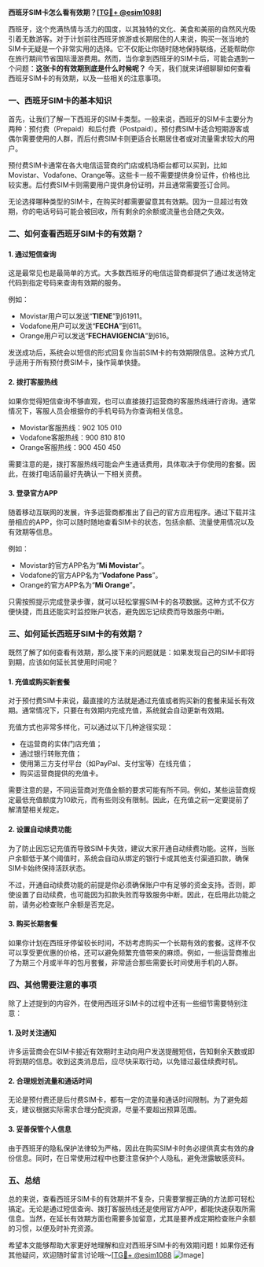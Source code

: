 **西班牙SIM卡怎么看有效期？[[TG💪+ @esim1088](https://t.me/s/esim1088)]**

西班牙，这个充满热情与活力的国度，以其独特的文化、美食和美丽的自然风光吸引着无数游客。对于计划前往西班牙旅游或长期居住的人来说，购买一张当地的SIM卡无疑是一个非常实用的选择。它不仅能让你随时随地保持联络，还能帮助你在旅行期间节省国际漫游费用。然而，当你拿到西班牙的SIM卡后，可能会遇到一个问题：**这张卡的有效期到底是什么时候呢？** 今天，我们就来详细聊聊如何查看西班牙SIM卡的有效期，以及一些相关的注意事项。

### 一、西班牙SIM卡的基本知识

首先，让我们了解一下西班牙的SIM卡类型。一般来说，西班牙的SIM卡主要分为两种：预付费（Prepaid）和后付费（Postpaid）。预付费SIM卡适合短期游客或偶尔需要使用的人群，而后付费SIM卡则更适合长期居住者或对流量需求较大的用户。

预付费SIM卡通常在各大电信运营商的门店或机场柜台都可以买到，比如Movistar、Vodafone、Orange等。这些卡一般不需要提供身份证件，价格也比较实惠。后付费SIM卡则需要用户提供身份证明，并且通常需要签订合同。

无论选择哪种类型的SIM卡，在购买时都需要留意其有效期。因为一旦超过有效期，你的电话号码可能会被回收，所有剩余的余额或流量也会随之失效。

### 二、如何查看西班牙SIM卡的有效期？

#### 1. **通过短信查询**
这是最常见也是最简单的方式。大多数西班牙的电信运营商都提供了通过发送特定代码到指定号码来查询有效期的服务。

例如：
- Movistar用户可以发送“**TIENE**”到61911。
- Vodafone用户可以发送“**FECHA**”到611。
- Orange用户可以发送“**FECHAVIGENCIA**”到616。

发送成功后，系统会以短信的形式回复你当前SIM卡的有效期限信息。这种方式几乎适用于所有预付费SIM卡，操作简单快捷。

#### 2. **拨打客服热线**
如果你觉得短信查询不够直观，也可以直接拨打运营商的客服热线进行咨询。通常情况下，客服人员会根据你的手机号码为你查询相关信息。

- Movistar客服热线：902 105 010
- Vodafone客服热线：900 810 810
- Orange客服热线：900 450 450

需要注意的是，拨打客服热线可能会产生通话费用，具体取决于你使用的套餐。因此，在拨打电话前最好先确认一下相关资费。

#### 3. **登录官方APP**
随着移动互联网的发展，许多运营商都推出了自己的官方应用程序。通过下载并注册相应的APP，你可以随时随地查看SIM卡的状态，包括余额、流量使用情况以及有效期等信息。

例如：
- Movistar的官方APP名为“**Mi Movistar**”。
- Vodafone的官方APP名为“**Vodafone Pass**”。
- Orange的官方APP名为“**Mi Orange**”。

只需按照提示完成登录步骤，就可以轻松掌握SIM卡的各项数据。这种方式不仅方便快捷，而且还能实时监控账户状态，避免因忘记续费而导致服务中断。

### 三、如何延长西班牙SIM卡的有效期？

既然了解了如何查看有效期，那么接下来的问题就是：如果发现自己的SIM卡即将到期，应该如何延长其使用时间呢？

#### 1. **充值或购买新套餐**
对于预付费SIM卡来说，最直接的方法就是通过充值或者购买新的套餐来延长有效期。通常情况下，只要在有效期内完成充值，系统就会自动更新有效期。

充值方式也非常多样化，可以通过以下几种途径实现：
- 在运营商的实体门店充值；
- 通过银行转账充值；
- 使用第三方支付平台（如PayPal、支付宝等）在线充值；
- 购买运营商提供的充值卡。

需要注意的是，不同运营商对充值金额的要求可能有所不同。例如，某些运营商规定最低充值额度为10欧元，而有些则没有限制。因此，在充值之前一定要提前了解清楚相关规定。

#### 2. **设置自动续费功能**
为了防止因忘记充值而导致SIM卡失效，建议大家开通自动续费功能。这样，当账户余额低于某个阈值时，系统会自动从绑定的银行卡或其他支付渠道扣款，确保SIM卡始终保持活跃状态。

不过，开通自动续费功能的前提是你必须确保账户中有足够的资金支持。否则，即使设置了自动续费，也可能因为扣款失败而导致服务中断。因此，在启用此功能之前，请务必检查账户余额是否充足。

#### 3. **购买长期套餐**
如果你计划在西班牙停留较长时间，不妨考虑购买一个长期有效的套餐。这样不仅可以享受更优惠的价格，还可以避免频繁充值带来的麻烦。例如，一些运营商推出了为期三个月或半年的包月套餐，非常适合那些需要长时间使用手机的人群。

### 四、其他需要注意的事项

除了上述提到的内容外，在使用西班牙SIM卡的过程中还有一些细节需要特别注意：

#### 1. **及时关注通知**
许多运营商会在SIM卡接近有效期时主动向用户发送提醒短信，告知剩余天数或即将到期的信息。收到这类消息后，应尽快采取行动，以免错过最佳续费时机。

#### 2. **合理规划流量和通话时间**
无论是预付费还是后付费SIM卡，都有一定的流量和通话时间限制。为了避免超支，建议根据实际需求合理分配资源，尽量不要超出预算范围。

#### 3. **妥善保管个人信息**
由于西班牙的隐私保护法律较为严格，因此在购买SIM卡时务必提供真实有效的身份信息。同时，在日常使用过程中也要注意保护个人隐私，避免泄露敏感资料。

### 五、总结

总的来说，查看西班牙SIM卡的有效期并不复杂，只需要掌握正确的方法即可轻松搞定。无论是通过短信查询、拨打客服热线还是使用官方APP，都能快速获取所需信息。当然，在延长有效期方面也需要多加留意，尤其是要养成定期检查账户余额的习惯，以便及时补充资源。

希望本文能够帮助大家更好地理解和应对西班牙SIM卡的有效期问题！如果你还有其他疑问，欢迎随时留言讨论哦～[[TG💪+ @esim1088](https://t.me/s/esim1088) ![Image](https://i.postimg.cc/4NQfJmqS/Snipaste-2025-05-13-00-14-12.png)]
